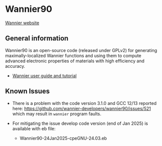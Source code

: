 # Wannier90

[Wannier website](http://www.wannier.org/)

## General information

Wannier90 is an open-source code (released under GPLv2) for generating 
maximally-localized Wannier functions and using them to compute advanced 
electronic properties of materials with high efficiency and accuracy.

  * [Wannier user guide and tutorial](http://www.wannier.org/support/)

## Known Issues

  * There is a problem with the code version 3.1.0 and GCC 12/13 reported here:
    https://github.com/wannier-developers/wannier90/issues/521
    which may result in `wannier` program faults.

  * For mitigating the issue develop code version (end of Jan 2025) is available with eb file:
    - Wannier90-24Jan2025-cpeGNU-24.03.eb  
